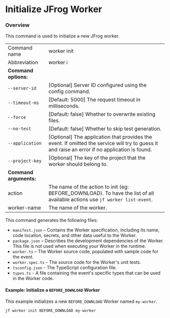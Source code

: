 # Initialize JFrog Worker

### Overview

This command is used to initialize a new JFrog worker.

|                        |                                                                                                                                                 |
| ---------------------- | ----------------------------------------------------------------------------------------------------------------------------------------------- |
| Command name           | worker init                                                                                                                                     |
| Abbreviation           | worker i                                                                                                                                        |
| **Command options:**   |                                                                                                                                                 |
| `--server-id`          | \[Optional] Server ID configured using the config command.                                                                                      |
| `--timeout-ms`         | \[Default: 5000] The request timeout in milliseconds.                                                                                           |
| `--force`              | \[Default: false] Whether to overwrite existing files.                                                                                          |
| `--no-test`            | \[Default: false] Whether to skip test generation.                                                                                              |
| `--application`        | \[Optional] The application that provides the event. If omitted the service will try to guess it and raise an error if no application is found. |
| `--project-key`        | \[Optional] The key of the project that the worker should belong to.                                                                            |
| **Command arguments:** |                                                                                                                                                 |
| action                 | The name of the action to init (eg: BEFORE\_DOWNLOAD). To have the list of all available actions use `jf worker list-event`.                    |
| worker-name            | The name of the worker.                                                                                                                         |

This command generates the following files:

* `manifest.json` – Contains the Worker specification, including its name, code location, secrets, and other data useful to the Worker.
* `package.json` – Describes the development dependencies of the Worker. This file is not used when executing your Worker in the runtime.
* `worker.ts` – The Worker source code, populated with sample code for the event.
* `worker.spec.ts` - The source code for the Worker's unit tests.
* `tsconfig.json` - The TypeScript configuration file.
* `types.ts` - A file containing the event's specific types that can be used in the Worker code.

#### Example: Initialize a `BEFORE_DOWNLOAD` Worker

This example initializes a new `BEFORE_DOWNLOAD` Worker named `my-worker`.

```
jf worker init BEFORE_DOWNLOAD my-worker
```
